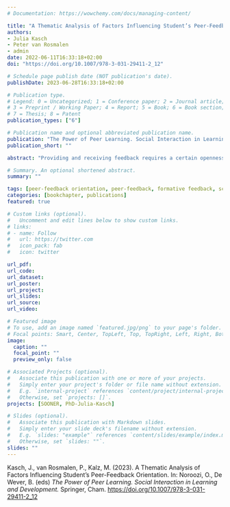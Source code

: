 ```yaml
---
# Documentation: https://wowchemy.com/docs/managing-content/

title: "A Thematic Analysis of Factors Influencing Student’s Peer-Feedback Orientation"
authors:
- Julia Kasch
- Peter van Rosmalen
- admin
date: 2022-06-11T16:33:18+02:00
doi: "https://doi.org/10.1007/978-3-031-29411-2_12"

# Schedule page publish date (NOT publication's date).
publishDate: 2023-06-28T16:33:18+02:00

# Publication type.
# Legend: 0 = Uncategorized; 1 = Conference paper; 2 = Journal article;
# 3 = Preprint / Working Paper; 4 = Report; 5 = Book; 6 = Book section;
# 7 = Thesis; 8 = Patent
publication_types: ["6"]

# Publication name and optional abbreviated publication name.
publication: "The Power of Peer Learning. Social Interaction in Learning and Development."
publication_short: ""

abstract: "Providing and receiving feedback requires a certain openness in individuals which is referred to as feedback orientation. Although this openness is also required in peer-feedback processes personal factors that influence student’s openness (i.e. peer-feedback orientation) are less researched. Inspired by feedback orientation studies in a workplace setting we investigated personal factors that influence students’ peer-feedback orientation. As part of an exploratory sequential mixed methods research design, qualitative data on personal factors influencing student’s peer-feedback orientation was collected. Semi-structured interviews with students, teachers and researchers (N = 13) revealed a broad range of personal factors influencing their peer-feedback orientation. Thematic analyses of the data showed that the most prominent factors were related to the perceived usefulness of receiving and providing peer-feedback, the social bond between students, fairness and skills. The importance of existing feedback orientation dimensions (utility, accountability, social awareness and self-efficacy) by (Linderbaum and Levy, Journal of Management 36:1372–1405, 2010) was confirmed in a higher education setting. Interestingly, different interpretations of the dimensions were found which should lead to the development of a peer-feedback orientation scale for higher education."

# Summary. An optional shortened abstract.
summary: ""

tags: [peer-feedback orientation, peer-feedback, formative feedback, scalability]
categories: [bookchapter, publications]
featured: true

# Custom links (optional).
#   Uncomment and edit lines below to show custom links.
# links:
# - name: Follow
#   url: https://twitter.com
#   icon_pack: fab
#   icon: twitter

url_pdf:
url_code:
url_dataset:
url_poster:
url_project:
url_slides:
url_source:
url_video:

# Featured image
# To use, add an image named `featured.jpg/png` to your page's folder. 
# Focal points: Smart, Center, TopLeft, Top, TopRight, Left, Right, BottomLeft, Bottom, BottomRight.
image:
  caption: ""
  focal_point: ""
  preview_only: false

# Associated Projects (optional).
#   Associate this publication with one or more of your projects.
#   Simply enter your project's folder or file name without extension.
#   E.g. `internal-project` references `content/project/internal-project/index.md`.
#   Otherwise, set `projects: []`.
projects: [SOONER, PhD-Julia-Kasch]

# Slides (optional).
#   Associate this publication with Markdown slides.
#   Simply enter your slide deck's filename without extension.
#   E.g. `slides: "example"` references `content/slides/example/index.md`.
#   Otherwise, set `slides: ""`.
slides: ""
---
```


Kasch, J., van Rosmalen, P., Kalz, M. (2023). A Thematic Analysis of Factors Influencing Student’s Peer-Feedback Orientation. In: Noroozi, O., De Wever, B. (eds) *The Power of Peer Learning. Social Interaction in Learning and Development.* Springer, Cham. https://doi.org/10.1007/978-3-031-29411-2_12

